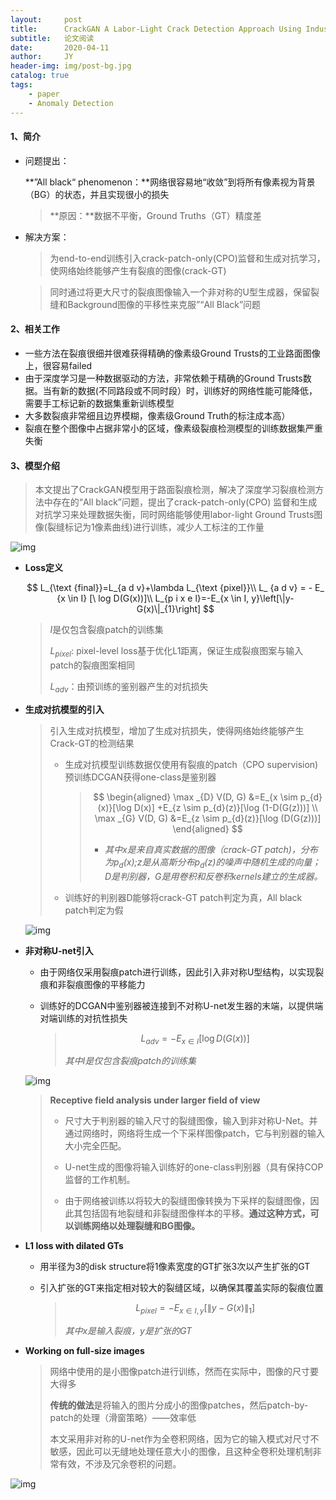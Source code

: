 ```yaml
---
layout:     post
title:      CrackGAN A Labor-Light Crack Detection Approach Using Industrial Pavement Images Based on Generative Adversarial Learning
subtitle:   论文阅读
date:       2020-04-11
author:     JY
header-img: img/post-bg.jpg
catalog: true
tags:
    - paper
    - Anomaly Detection
---
```


#### 1、简介

- 问题提出：

  **”All black“ phenomenon：**网络很容易地“收敛”到将所有像素视为背景（BG）的状态，并且实现很小的损失

  > **原因：**数据不平衡，Ground Truths（GT）精度差

- 解决方案：

  > 为end-to-end训练引入crack-patch-only(CPO)监督和生成对抗学习，使网络始终能够产生有裂痕的图像(crack-GT)

  > 同时通过将更大尺寸的裂痕图像输入一个非对称的U型生成器，保留裂缝和Background图像的平移性来克服”“All Black”问题



#### 2、相关工作

- 一些方法在裂痕很细并很难获得精确的像素级Ground Trusts的工业路面图像上，很容易failed
- 由于深度学习是一种数据驱动的方法，非常依赖于精确的Ground Trusts数据。当有新的数据(不同路段或不同时段）时，训练好的网络性能可能降低，需要手工标记新的数据集重新训练模型
- 大多数裂痕非常细且边界模糊，像素级Ground Truth的标注成本高）
- 裂痕在整个图像中占据非常小的区域，像素级裂痕检测模型的训练数据集严重失衡



#### 3、模型介绍

> 本文提出了CrackGAN模型用于路面裂痕检测，解决了深度学习裂痕检测方法中存在的“All black”问题，提出了crack-patch-only(CPO) 监督和生成对抗学习来处理数据失衡，同时网络能够使用labor-light Ground Trusts图像(裂缝标记为1像素曲线)进行训练，减少人工标注的工作量

![img](https://github.com/ZJU-CVs/zju-cvs.github.io/raw/master/img/picture/CrackGAN.png)

- **Loss定义**

  $$
  L_{\text {final}}=L_{a d v}+\lambda L_{\text {pixel}}\\
  L_ {a d v} =  -  E_ {x \in I} [\ log D(G(x))]\\
  L_{p i x e l}=-E_{x \in I, y}\left[\|y-G(x)\|_{1}\right]
  $$
  
  > $I$是仅包含裂痕patch的训练集
  > 
  > $L_{pixel}$: pixel-level loss基于优化L1距离，保证生成裂痕图案与输入patch的裂痕图案相同
  > 
  > $L_{adv}$：由预训练的鉴别器产生的对抗损失



- **生成对抗模型的引入**

  > 引入生成对抗模型，增加了生成对抗损失，使得网络始终能够产生Crack-GT的检测结果
  >
  > - 生成对抗模型训练数据仅使用有裂痕的patch（CPO supervision)预训练DCGAN获得one-class是鉴别器
  >
  >   
  >
  >   > $$
  >   > \begin{aligned} 
  >   > \max _{D} V(D, G) &=E_{x \sim p_{d}(x)}[\log D(x)] +E_{z \sim p_{d}(z)}[\log (1-D(G(z)))] \\ \max _{G} V(D, G) &=E_{z \sim p_{d}(z)}[\log (D(G(z)))] 
  >   > \end{aligned}
  >   > $$
  >   >
  >   > 
  >   >
  >   > - *其中$x$是来自真实数据的图像（crack-GT patch)，分布为$p_d(x)$;$z$是从高斯分布$p_d(z)$的噪声中随机生成的向量；D是判别器，G是用卷积和反卷积kernels建立的生成器。*
  >
  > - 训练好的判别器D能够将crack-GT patch判定为真，All black patch判定为假

  ![img](https://github.com/ZJU-CVs/zju-cvs.github.io/raw/master/img/picture/CrackGAN3.png)

- **非对称U-net引入**

  - 由于网络仅采用裂痕patch进行训练，因此引入非对称U型结构，以实现裂痕和非裂痕图像的平移能力

  - 训练好的DCGAN中鉴别器被连接到不对称U-net发生器的末端，以提供端对端训练的对抗性损失

    > $$
    > L_{a d v}=-E_{x \in I}[\log D(G(x))]
    > $$
    >
    > *其中$I$是仅包含裂痕patch的训练集*

  ![img](https://github.com/ZJU-CVs/zju-cvs.github.io/raw/master/img/picture/CrackGAN1.png)

  > **Receptive field analysis under larger field of view**
  >
  > - 尺寸大于判别器的输入尺寸的裂缝图像，输入到非对称U-Net。并通过网络时，网络将生成一个下采样图像patch，它与判别器的输入大小完全匹配。
  >
  > - U-net生成的图像将输入训练好的one-class判别器（具有保持COP监督的工作机制。
  > - 由于网络被训练以将较大的裂缝图像转换为下采样的裂缝图像，因此其包括固有地裂缝和非裂缝图像样本的平移。**通过这种方式，可以训练网络以处理裂缝和BG图像。**

  

- **L1 loss with dilated GTs**

  - 用半径为3的disk structure将1像素宽度的GT扩张3次以产生扩张的GT
  
  - 引入扩张的GT来指定相对较大的裂缝区域，以确保其覆盖实际的裂痕位置
  
    > $$
    > L_{p i x e l}=-E_{x \in I, y}\left[\|y-G(x)\|_{1}\right]
    > $$
    >
    > *其中x是输入裂痕，y是扩张的GT*



- **Working on full-size images**

  > 网络中使用的是小图像patch进行训练，然而在实际中，图像的尺寸要大得多
  >
  > **传统的做法**是将输入的图片分成小的图像patches，然后patch-by-patch的处理（滑窗策略）——效率低
  >
  > 
  >
  > 本文采用非对称的U-net作为全卷积网络，因为它的输入模式对尺寸不敏感，因此可以无缝地处理任意大小的图像，且这种全卷积处理机制非常有效，不涉及冗余卷积的问题。



![img](https://github.com/ZJU-CVs/zju-cvs.github.io/raw/master/img/picture/CrackGAN2.png)



